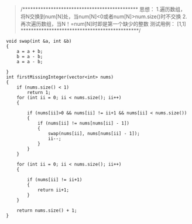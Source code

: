 > /*********************************************
> 思想：
>    1.遍历数组，将N交换到num[N]处，当num[N]<0或者num[N]>num.size()时不交换
>	2.再次遍历数组，当N！=num[N]时即是第一个缺少的整数
> 测试用例： [1,1]
> **********************************************/

```
void swap(int &a, int &b)
{
	a = a + b;
	b = a - b;
	a = a - b;

}
int firstMissingInteger(vector<int> nums)
{
	if (nums.size() < 1)
		return 1;
	for (int ii = 0; ii < nums.size(); ii++)
	{

		if (nums[ii]>0 && nums[ii] != ii+1 && nums[ii] < nums.size())
		{
			if (nums[ii] != nums[nums[ii] - 1])
			{
				swap(nums[ii], nums[nums[ii] - 1]);
				ii--;
			}
		}
	}

	for (int ii = 0; ii < nums.size(); ii++)
	{

		if (nums[ii] != ii+1)
		{
			return ii+1;
		}
	}

	return nums.size() + 1;
}
```
